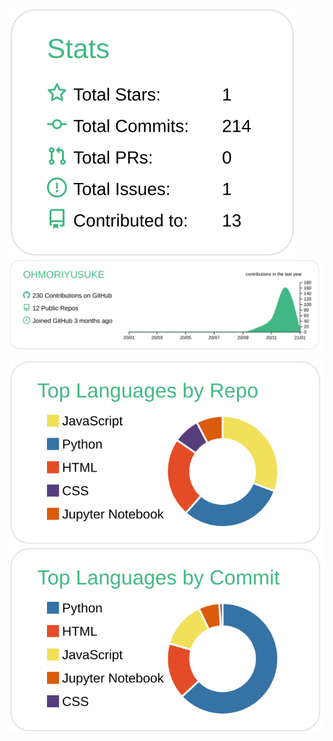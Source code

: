 [![](https://raw.githubusercontent.com/OHMORIYUSUKE/OHMORIYUSUKE/main/profile-summary-card-output/vue/3-stats.svg)](https://github.com/vn7n24fzkq/github-profile-summary-cards)[![](https://raw.githubusercontent.com/OHMORIYUSUKE/OHMORIYUSUKE/main/profile-summary-card-output/vue/0-profile-details.svg)](https://github.com/vn7n24fzkq/github-profile-summary-cards)

[![](https://raw.githubusercontent.com/OHMORIYUSUKE/OHMORIYUSUKE/main/profile-summary-card-output/vue/1-repos-per-language.svg)](https://github.com/vn7n24fzkq/github-profile-summary-cards)[![](https://raw.githubusercontent.com/OHMORIYUSUKE/OHMORIYUSUKE/main/profile-summary-card-output/vue/2-most-commit-language.svg)](https://github.com/vn7n24fzkq/github-profile-summary-cards)
